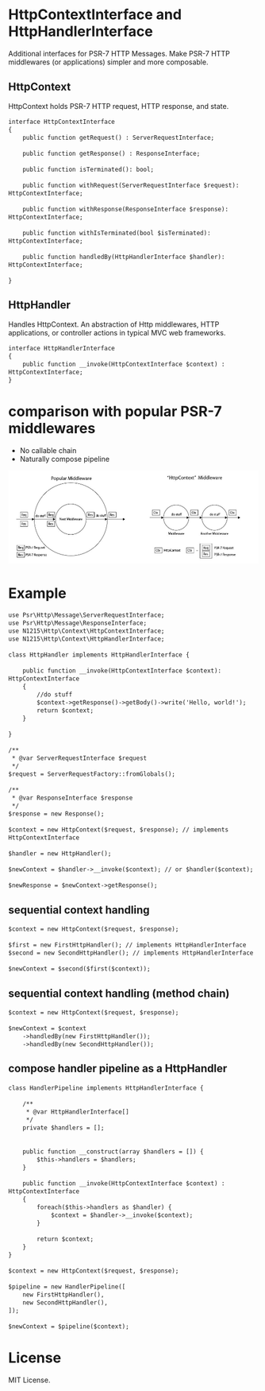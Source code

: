 # HttpContextInterface and HttpHandlerInterface
Additional interfaces for PSR-7 HTTP Messages.
Make PSR-7 HTTP middlewares (or applications) simpler and more composable.

## HttpContext
HttpContext holds PSR-7 HTTP request, HTTP response, and state.

    interface HttpContextInterface
    {
        public function getRequest() : ServerRequestInterface;

        public function getResponse() : ResponseInterface;

        public function isTerminated(): bool;

        public function withRequest(ServerRequestInterface $request): HttpContextInterface;

        public function withResponse(ResponseInterface $response): HttpContextInterface;

        public function withIsTerminated(bool $isTerminated): HttpContextInterface;

        public function handledBy(HttpHandlerInterface $handler): HttpContextInterface;

    }

## HttpHandler
Handles HttpContext.
An abstraction of Http middlewares, HTTP applications, or controller actions in typical MVC web frameworks.

    interface HttpHandlerInterface
    {
        public function __invoke(HttpContextInterface $context) : HttpContextInterface;
    }

# comparison with popular PSR-7 middlewares
* No callable chain
* Naturally compose pipeline

![middleware comparison](img/middleware_comparison.png)



# Example

    use Psr\Http\Message\ServerRequestInterface;
    use Psr\Http\Message\ResponseInterface;
    use N1215\Http\Context\HttpContextInterface;
    use N1215\Http\Context\HttpHandlerInterface;

    class HttpHandler implements HttpHandlerInterface {

        public function __invoke(HttpContextInterface $context): HttpContextInterface
        {
            //do stuff
            $context->getResponse()->getBody()->write('Hello, world!');
            return $context;
        }

    }

    /**
     * @var ServerRequestInterface $request
     */
    $request = ServerRequestFactory::fromGlobals();

    /**
     * @var ResponseInterface $response
     */
    $response = new Response();

    $context = new HttpContext($request, $response); // implements HttpContextInterface

    $handler = new HttpHandler();

    $newContext = $handler->__invoke($context); // or $handler($context);

    $newResponse = $newContext->getResponse();


## sequential context handling

    $context = new HttpContext($request, $response);

    $first = new FirstHttpHandler(); // implements HttpHandlerInterface
    $second = new SecondHttpHandler(); // implements HttpHandlerInterface

    $newContext = $second($first($context));


## sequential context handling (method chain)

    $context = new HttpContext($request, $response);

    $newContext = $context
        ->handledBy(new FirstHttpHandler());
        ->handledBy(new SecondHttpHandler());


## compose handler pipeline as a HttpHandler

    class HandlerPipeline implements HttpHandlerInterface {

        /**
         * @var HttpHandlerInterface[]
         */
        private $handlers = [];


        public function __construct(array $handlers = []) {
            $this->handlers = $handlers;
        }

        public function __invoke(HttpContextInterface $context) : HttpContextInterface
        {
            foreach($this->handlers as $handler) {
                $context = $handler->__invoke($context);
            }

            return $context;
        }
    }

    $context = new HttpContext($request, $response);

    $pipeline = new HandlerPipeline([
        new FirstHttpHandler(),
        new SecondHttpHandler(),
    ]);

    $newContext = $pipeline($context);

# License
MIT License.
